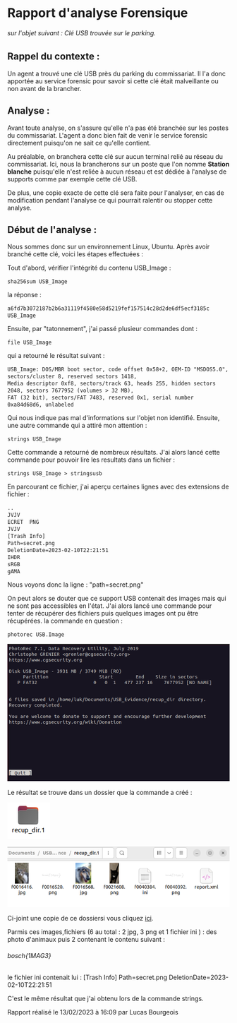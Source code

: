 # Rapport d'analyse Forensique 
###### sur l'objet suivant : Clé USB trouvée sur le parking.

## Rappel du contexte :

Un agent a trouvé une clé USB près du parking du commissariat. Il l'a donc apportée au service forensic pour savoir si cette clé était malveillante ou non avant de la brancher.

## Analyse :

Avant toute analyse, on s'assure qu'elle n'a pas été branchée sur les postes du commissariat. L'agent a donc bien fait de venir le service forensic directement puisqu'on ne sait ce qu'elle contient.

Au préalable, on branchera cette clé sur aucun terminal relié au réseau du commissariat. Ici, nous la brancherons sur un poste que l'on nomme **Station blanche** puisqu'elle n'est reliée à aucun réseau et est dédiée à l'analyse de supports comme par exemple cette clé USB.

De plus, une copie exacte de cette clé sera faite pour l'analyser, en cas de modification pendant l'analyse ce qui pourrait ralentir ou stopper cette analyse.

## Début de l'analyse :

Nous sommes donc sur un environnement Linux, Ubuntu. Après avoir branché cette clé, voici les étapes effectuées :

Tout d'abord, vérifier l'intégrité du contenu USB_Image :
```
sha256sum USB_Image
```

la réponse : 
 
```
a6fd7b3072187b2b6a31119f4580e58d5219fef157514c28d2de6df5ecf3185c  USB_Image
```

Ensuite, par "tatonnement", j'ai passé plusieur commandes dont :

```
file USB_Image
```
qui a retourné le résultat suivant :

```
USB_Image: DOS/MBR boot sector, code offset 0x58+2, OEM-ID "MSDOS5.0", sectors/cluster 8, reserved sectors 1418, 
Media descriptor 0xf8, sectors/track 63, heads 255, hidden sectors 2048, sectors 7677952 (volumes > 32 MB), 
FAT (32 bit), sectors/FAT 7483, reserved 0x1, serial number 0xa84d68d6, unlabeled
```

Qui nous indique pas mal d'informations sur l'objet non identifié.
Ensuite, une autre commande qui a attiré mon attention :

```
strings USB_Image
```

Cette commande a retourné de nombreux résultats. J'ai alors lancé cette commande pour pouvoir lire les resultats dans un fichier : 

```
strings USB_Image > stringsusb
```
En parcourant ce fichier, j'ai aperçu certaines lignes avec des extensions de fichier :

```
..         
JVJV
ECRET  PNG 
JVJV
[Trash Info]
Path=secret.png
DeletionDate=2023-02-10T22:21:51
IHDR
sRGB
gAMA
```


Nous voyons donc la ligne : "path=secret.png"

On peut alors se douter que ce support USB contenait des images mais qui ne sont pas accessibles en l'état.
J'ai alors lancé une commande pour tenter de récupérer des fichiers puis quelques images 
ont pu être récupérées.
la commande en question : 
```
photorec USB.Image
```

![alt text](https://github.com/LuKieru/FORENSIC_TP_BOURGEOIS_LUCAS/blob/main/TP01/img/photorec_USB_Image_4.png "Logo Title Text 1")

Le résultat se trouve dans un dossier que la commande a créé :

![alt text](https://github.com/LuKieru/FORENSIC_TP_BOURGEOIS_LUCAS/blob/main/TP01/img/recup_dir_1.1.png "recupdir1")

![alt text](https://github.com/LuKieru/FORENSIC_TP_BOURGEOIS_LUCAS/blob/main/TP01/img/recup_dir_1.png "recupdir 2")

Ci-joint une copie de ce dossiersi vous cliquez [ici](https://github.com/LuKieru/FORENSIC_TP_BOURGEOIS_LUCAS/tree/main/TP01/img/dossier%20de%20recup%20photorec "dossier de récup photorec").

Parmis ces images,fichiers (6 au total : 2 jpg, 3 png et 1 fichier ini ) : des photo d'animaux 
puis 2 contenant le contenu suivant : 

###### 	bosch{1MAG3}

le fichier ini contenait lui : 
[Trash Info]
Path=secret.png
DeletionDate=2023-02-10T22:21:51

C'est le même résultat que j'ai obtenu lors de la commande strings.


Rapport réalisé le 13/02/2023 à 16:09 par Lucas Bourgeois

